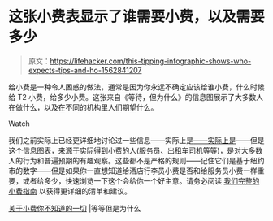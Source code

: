 # 这张小费表显示了谁需要小费，以及需要多少

> 原文：<https://lifehacker.com/this-tipping-infographic-shows-who-expects-tips-and-ho-1562841207>

给小费是一种令人困惑的做法，通常是因为你永远不确定应该给谁小费，什么时候给 T2 小费，给多少小费。这张来自《等待，但为什么》的信息图展示了大多数人在做什么，以及在不同的机构里人们期望什么。

Watch

我们之前实际上已经更详细地讨论过一些信息——实际上是[——实际上是](http://lifehacker.com/who-should-i-tip-and-how-much-5970143)——但是这个信息图表，来源于实际得到小费的人(服务员、出租车司机等等)，是对大多数人的行为和普遍预期的有趣观察。这些都不是严格的规则——记住它们是基于纽约市的数字——但是如果你一直想知道给酒店行李员小费是否和给服务员小费一样重要，或者给多少，快速浏览一下这个会给你一个好主意。请务必阅读 [我们完整的小费指南](http://lifehacker.com/who-should-i-tip-and-how-much-5970143) 以获得更详细的清单和建议。

[关于小费你不知道的一切](http://waitbutwhy.com/2014/04/everything-dont-know-tipping.html) |等等但是为什么